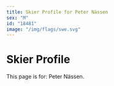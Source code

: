 ```yaml
---
title: Skier Profile for Peter Nässen
sex: "M"
id: "18481"
image: "/img/flags/swe.svg" 
---
```


# Skier Profile

This page is for: Peter Nässen.
    